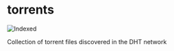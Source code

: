 torrents 
========
![Indexed](https://img.shields.io/badge/indexed-147849-blue)

Collection of torrent files discovered in the DHT network
